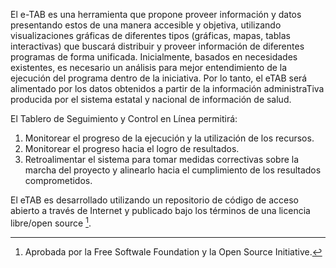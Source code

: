 El e-TAB es una herramienta que propone proveer información y datos presentando estos de una manera accesible y objetiva, 
utilizando visualizaciones gráficas de diferentes tipos (gráficas, mapas, tablas interactivas) que buscará distribuir y 
proveer información de diferentes programas de forma unificada. Inicialmente, basados en necesidades existentes, 
es necesario un análisis para mejor entendimiento de la ejecución del programa dentro de la iniciativa. 
Por lo tanto, el eTAB será alimentado por los datos obtenidos a partir de la información administraTiva producida por el sistema estatal y 
nacional de información de salud.

El Tablero de Seguimiento y Control en Línea permitirá: 

1. Monitorear el progreso de la ejecución y la utilización de los recursos.
2. Monitorear el progreso hacia el logro de resultados. 
3. Retroalimentar el sistema para tomar medidas correctivas sobre la marcha del proyecto y alinearlo hacia el cumplimiento de los resultados comprometidos. 

El eTAB es desarrollado utilizando un repositorio de código de acceso abierto 
a través de Internet y publicado bajo los términos de una licencia libre/open source [^1].



[^1]: Aprobada por la Free Softwale Foundation y la Open Source Initiative.
